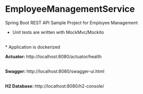 # EmployeeManagementService
Spring Boot REST API Sample Project for Employee Management
<br>
* Unit tests are written with MockMvc/Mockito
<br>
* Application is dockerized

<b>Actuator: </b> <a>http://localhost:8080/actuator/health</a> <br><br>

<b>Swagger: </b> <a>http://localhost:8080/swagger-ui.html</a> <br><br>

<b>H2 Database: </b> <a>http://localhost:8080/h2-console/</a> <br>
